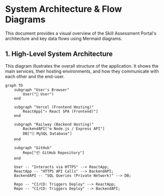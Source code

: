# System Architecture & Flow Diagrams

This document provides a visual overview of the Skill Assessment Portal's architecture and key data flows using Mermaid diagrams.

## 1. High-Level System Architecture

This diagram illustrates the overall structure of the application. It shows the main services, their hosting environments, and how they communicate with each other and the end-user.

```mermaid
graph TD
    subgraph "User's Browser"
        User("👤 User")
    end

    subgraph "Vercel (Frontend Hosting)"
        ReactApp["⚛️ React SPA (Frontend)"]
    end

    subgraph "Railway (Backend Hosting)"
        BackendAPI["⚙️ Node.js / Express API"]
        DB["🗄️ MySQL Database"]
    end
    
    subgraph "GitHub"
        Repo["📦 GitHub Repository"]
    end

    User -- "Interacts via HTTPS" --> ReactApp;
    ReactApp -- "HTTPS API Calls" --> BackendAPI;
    BackendAPI -- "SQL Queries (Private Network)" --> DB;
    
    Repo -- "CI/CD: Triggers Deploy" --> ReactApp;
    Repo -- "CI/CD: Triggers Deploy" --> BackendAPI;
